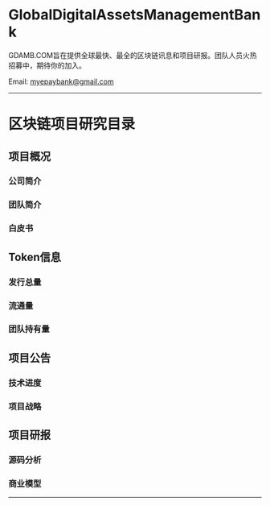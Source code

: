 # GlobalDigitalAssetsManagementBank
GDAMB.COM旨在提供全球最快、最全的区块链讯息和项目研报。团队人员火热招募中，期待你的加入。

Email: myepaybank@gmail.com

----------------
# 区块链项目研究目录

## 项目概况

### 公司简介
### 团队简介
### 白皮书

## Token信息

### 发行总量 
### 流通量 
### 团队持有量

## 项目公告

### 技术进度
### 项目战略

## 项目研报
### 源码分析
### 商业模型

----------------
